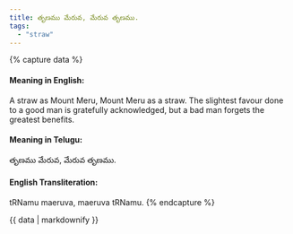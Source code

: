 ```yaml
---
title: తృణము మేరువ, మేరువ తృణము.
tags:
  - "straw"
---
```


{% capture data %}
#### Meaning in English:
A straw as Mount Meru, Mount Meru as a straw.
The slightest favour done to a good man is gratefully acknowledged, but a bad man forgets the greatest benefits.

#### Meaning in Telugu:
తృణము మేరువ, మేరువ తృణము.

#### English Transliteration:
tRNamu maeruva, maeruva tRNamu.
{% endcapture %}

{{ data | markdownify }}

